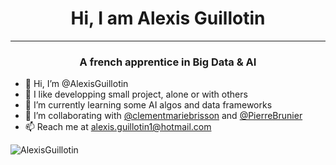 <h1 align="center"> Hi, I am Alexis Guillotin </h1>

---

<h3 align="center"> A french apprentice in Big Data & AI</h3>

- 👋 Hi, I’m @AlexisGuillotin
- 👀 I like developping small project, alone or with others
- 🌱 I’m currently learning some AI algos and data frameworks
- 💞️ I’m collaborating with <a href="https://github.com/clementmariebrisson">@clementmariebrisson</a> and <a href="https://github.com/PierreBrunier">@PierreBrunier</a>
- 📫 Reach me at alexis.guillotin1@hotmail.com

<p><img align="center" src="https://github-readme-stats.vercel.app/api/top-langs/?username=AlexisGuillotin&layout=compact&hide=HTML,Jupyter%20Notebook" alt="AlexisGuillotin" /></p>
